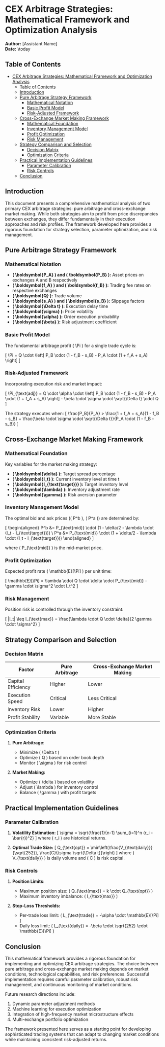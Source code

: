 # CEX Arbitrage Strategies: Mathematical Framework and Optimization Analysis

**Author:** [Assistant Name]  
**Date:** \today

## Table of Contents
- [CEX Arbitrage Strategies: Mathematical Framework and Optimization Analysis](#cex-arbitrage-strategies-mathematical-framework-and-optimization-analysis)
  - [Table of Contents](#table-of-contents)
  - [Introduction](#introduction)
  - [Pure Arbitrage Strategy Framework](#pure-arbitrage-strategy-framework)
    - [Mathematical Notation](#mathematical-notation)
    - [Basic Profit Model](#basic-profit-model)
    - [Risk-Adjusted Framework](#risk-adjusted-framework)
  - [Cross-Exchange Market Making Framework](#cross-exchange-market-making-framework)
    - [Mathematical Foundation](#mathematical-foundation)
    - [Inventory Management Model](#inventory-management-model)
    - [Profit Optimization](#profit-optimization)
    - [Risk Management](#risk-management)
  - [Strategy Comparison and Selection](#strategy-comparison-and-selection)
    - [Decision Matrix](#decision-matrix)
    - [Optimization Criteria](#optimization-criteria)
  - [Practical Implementation Guidelines](#practical-implementation-guidelines)
    - [Parameter Calibration](#parameter-calibration)
    - [Risk Controls](#risk-controls)
  - [Conclusion](#conclusion)

## Introduction
This document presents a comprehensive mathematical analysis of two primary CEX arbitrage strategies: pure arbitrage and cross-exchange market making. While both strategies aim to profit from price discrepancies between exchanges, they differ fundamentally in their execution approaches and risk profiles. The framework developed here provides a rigorous foundation for strategy selection, parameter optimization, and risk management.

## Pure Arbitrage Strategy Framework

### Mathematical Notation
- **\( \boldsymbol{P_A} \) and \( \boldsymbol{P_B} \):** Asset prices on exchanges A and B respectively
- **\( \boldsymbol{f_A} \) and \( \boldsymbol{f_B} \):** Trading fee rates on respective exchanges
- **\( \boldsymbol{Q} \):** Trade volume
- **\( \boldsymbol{s_A} \) and \( \boldsymbol{s_B} \):** Slippage factors
- **\( \boldsymbol{\Delta t} \):** Execution delay time
- **\( \boldsymbol{\sigma} \):** Price volatility
- **\( \boldsymbol{\alpha} \):** Order execution probability
- **\( \boldsymbol{\beta} \):** Risk adjustment coefficient

### Basic Profit Model
The fundamental arbitrage profit \( \Pi \) for a single trade cycle is:

\[
\Pi = Q \cdot \left[ P_B \cdot (1 - f_B - s_B) - P_A \cdot (1 + f_A + s_A) \right]
\]

### Risk-Adjusted Framework
Incorporating execution risk and market impact:

\[
\Pi_{\text{adj}} = Q \cdot \alpha \cdot \left[ P_B \cdot (1 - f_B - s_B) - P_A \cdot (1 + f_A + s_A) \right] - \beta \cdot \sigma \cdot \sqrt{\Delta t} \cdot Q
\]

The strategy executes when:
\[
\frac{P_B}{P_A} > \frac{1 + f_A + s_A}{1 - f_B - s_B} + \frac{\beta \cdot \sigma \cdot \sqrt{\Delta t}}{P_A \cdot (1 - f_B - s_B)}
\]

## Cross-Exchange Market Making Framework

### Mathematical Foundation
Key variables for the market making strategy:
- **\( \boldsymbol{\delta} \):** Target spread percentage
- **\( \boldsymbol{I_t} \):** Current inventory level at time t
- **\( \boldsymbol{I_{\text{target}}} \):** Target inventory level
- **\( \boldsymbol{\lambda} \):** Inventory adjustment rate
- **\( \boldsymbol{\gamma} \):** Risk aversion parameter

### Inventory Management Model
The optimal bid and ask prices (\( P^b \), \( P^a \)) are determined by:

\[
\begin{aligned}
P^b &= P_{\text{mid}} \cdot (1 - \delta/2 - \lambda \cdot (I_t - I_{\text{target}})) \\
P^a &= P_{\text{mid}} \cdot (1 + \delta/2 - \lambda \cdot (I_t - I_{\text{target}}))
\end{aligned}
\]

where \( P_{\text{mid}} \) is the mid-market price.

### Profit Optimization
Expected profit rate \( \mathbb{E}[\Pi] \) per unit time:

\[
\mathbb{E}[\Pi] = \lambda \cdot Q \cdot \delta \cdot P_{\text{mid}} - \gamma \cdot \sigma^2 \cdot I_t^2
\]

### Risk Management
Position risk is controlled through the inventory constraint:

\[
|I_t| \leq I_{\text{max}} = \frac{\lambda \cdot Q \cdot \delta}{2 \gamma \cdot \sigma^2}
\]

## Strategy Comparison and Selection

### Decision Matrix
| Factor | Pure Arbitrage | Cross-Exchange Market Making |
|--------|---------------|---------------------------|
| Capital Efficiency | Higher | Lower |
| Execution Speed | Critical | Less Critical |
| Inventory Risk | Lower | Higher |
| Profit Stability | Variable | More Stable |

### Optimization Criteria
1. **Pure Arbitrage:**
   - Minimize \( \Delta t \)
   - Optimize \( Q \) based on order book depth
   - Monitor \( \sigma \) for risk control

2. **Market Making:**
   - Optimize \( \delta \) based on volatility
   - Adjust \( \lambda \) for inventory control
   - Balance \( \gamma \) with profit targets

## Practical Implementation Guidelines

### Parameter Calibration
1. **Volatility Estimation:**
   \[
   \sigma = \sqrt{\frac{1}{n-1} \sum_{i=1}^n (r_i - \bar{r})^2}
   \]
   where \( r_i \) are historical returns.

2. **Optimal Trade Size:**
   \[
   Q_{\text{opt}} = \min\left(\frac{V_{\text{daily}}}{\sqrt{252}}, \frac{C}{\sigma \sqrt{\Delta t}}\right)
   \]
   where \( V_{\text{daily}} \) is daily volume and \( C \) is risk capital.

### Risk Controls
1. **Position Limits:**
   - Maximum position size: \( Q_{\text{max}} = k \cdot Q_{\text{opt}} \)
   - Maximum inventory imbalance: \( I_{\text{max}} \)

2. **Stop-Loss Thresholds:**
   - Per-trade loss limit: \( L_{\text{trade}} = -\alpha \cdot \mathbb{E}[\Pi] \)
   - Daily loss limit: \( L_{\text{daily}} = -\beta \cdot \sqrt{252} \cdot \mathbb{E}[\Pi] \)

## Conclusion
This mathematical framework provides a rigorous foundation for implementing and optimizing CEX arbitrage strategies. The choice between pure arbitrage and cross-exchange market making depends on market conditions, technological capabilities, and risk preferences. Successful implementation requires careful parameter calibration, robust risk management, and continuous monitoring of market conditions.

Future research directions include:
1. Dynamic parameter adjustment methods
2. Machine learning for execution optimization
3. Integration of high-frequency market microstructure effects
4. Multi-exchange portfolio optimization

The framework presented here serves as a starting point for developing sophisticated trading systems that can adapt to changing market conditions while maintaining consistent risk-adjusted returns. 